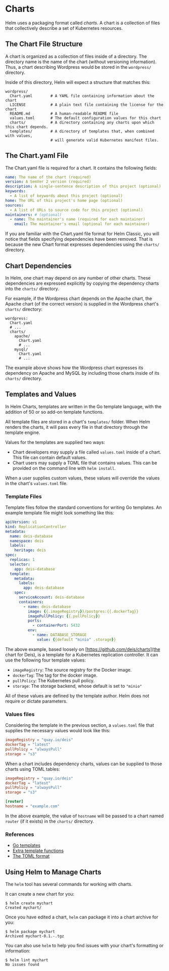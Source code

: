 # Charts

Helm uses a packaging format called _charts_. A chart is a collection of files
that collectively describe a set of Kubernetes resources.

## The Chart File Structure

A chart is organized as a collection of files inside of a directory. The
directory name is the name of the chart (without versioning information). Thus,
a chart describing Wordpress would be stored in the `wordpress/` directory.

Inside of this directory, Helm will expect a structure that matches this:

```
wordpress/
  Chart.yaml        # A YAML file containing information about the chart
  LICENSE           # A plain text file containing the license for the chart
  README.md         # A human-readable README file
  values.toml       # The default configuration values for this chart
  charts/           # A directory containing any charts upon which this chart depends.
  templates/        # A directory of templates that, when combined with values,
                    # will generate valid Kubernetes manifest files.
```

## The Chart.yaml File

The Chart.yaml file is required for a chart. It contains the following fields:

```yaml
name: The name of the chart (required)
version: A SemVer 2 version (required)
description: A single-sentence description of this project (optional)
keywords:
  - A list of keywords about this project (optional)
home: The URL of this project's home page (optional)
sources:
  - A list of URLs to source code for this project (optional)
maintainers: # (optional)
  - name: The maintainer's name (required for each maintainer)
    email: The maintainer's email (optional for each maintainer)
```

If you are familiar with the Chart.yaml file format for Helm Classic, you will
notice that fields specifying dependencies have been removed. That is because
the new Chart format expresses dependencies using the `charts/` directory.

## Chart Dependencies

In Helm, one chart may depend on any number of other charts. These
dependencies are expressed explicitly by copying the dependency charts
into the `charts/` directory.

For example, if the Wordpress chart depends on the Apache chart, the
Apache chart (of the correct version) is supplied in the Wordpress
chart's `charts/` directory:

```
wordpress:
  Chart.yaml
  # ...
  charts/
    apache/
      Chart.yaml
      # ...
    mysql/
      Chart.yaml
      # ...
```

The example above shows how the Wordpress chart expresses its dependency
on Apache and MySQL by including those charts inside of its `charts/`
directory.

## Templates and Values

In Helm Charts, templates are written in the Go template language, with the 
addition of 50 or so add-on template functions.

All template files are stored in a chart's `templates/` folder. When
Helm renders the charts, it will pass every file in that directory
through the template engine.

Values for the templates are supplied two ways:
  - Chart developers may supply a file called `values.toml` inside of a
    chart. This file can contain default values.
  - Chart users may supply a TOML file that contains values. This can be
    provided on the command line with `helm install`.

When a user supplies custom values, these values will override the
values in the chart's `values.toml` file.

### Template Files

Template files follow the standard conventions for writing Go templates.
An example template file might look something like this:

```yaml
apiVersion: v1
kind: ReplicationController
metadata:
  name: deis-database
  namespace: deis
  labels:
    heritage: deis
spec:
  replicas: 1
  selector:
    app: deis-database
  template:
    metadata:
      labels:
        app: deis-database
    spec:
      serviceAccount: deis-database
      containers:
        - name: deis-database
          image: {{.imageRegistry}}/postgres:{{.dockerTag}}
          imagePullPolicy: {{.pullPolicy}}
          ports:
            - containerPort: 5432
          env:
            - name: DATABASE_STORAGE
              value: {{default "minio" .storage}}
```

The above example, based loosely on [https://github.com/deis/charts](the
chart for Deis), is a template for a Kubernetes replication controller.
It can use the following four template values:

- `imageRegistry`: The source registry for the Docker image.
- `dockerTag`: The tag for the docker image.
- `pullPolicy`: The Kubernetes pull policy.
- `storage`: The storage backend, whose default is set to `"minio"`

All of these values are defined by the template author. Helm does not
require or dictate parameters.

### Values files

Considering the template in the previous section, a `values.toml` file
that supplies the necessary values would look like this:

```toml
imageRegistry = "quay.io/deis"
dockerTag = "latest"
pullPolicy = "alwaysPull"
storage = "s3"
```

When a chart includes dependency charts, values can be supplied to those
charts using TOML tables:

```toml
imageRegistry = "quay.io/deis"
dockerTag = "latest"
pullPolicy = "alwaysPull"
storage = "s3"

[router]
hostname = "example.com"
```

In the above example, the value of `hostname` will be passed to a chart
named `router` (if it exists) in the `charts/` directory.

### References
- [Go templates](https://godoc.org/text/template)
- [Extra template functions](https://godoc.org/github.com/Masterminds/sprig)
- [The TOML format](https://github.com/toml-lang/toml)

## Using Helm to Manage Charts

The `helm` tool has several commands for working with charts.

It can create a new chart for you:

```console
$ helm create mychart
Created mychart/
```

Once you have edited a chart, `helm` can package it into a chart archive
for you:

```console
$ helm package mychart
Archived mychart-0.1.-.tgz
```

You can also use `helm` to help you find issues with your chart's
formatting or information:

```console
$ helm lint mychart
No issues found
```
